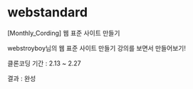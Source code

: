 # webstandard
[Monthly_Cording] 웹 표준 사이트 만들기

webstroyboy님의 웹 표준 사이트 만들기 강의를 보면서 만들어보기!

클론코딩 기간 : 2.13 ~ 2.27 

결과 : 완성
